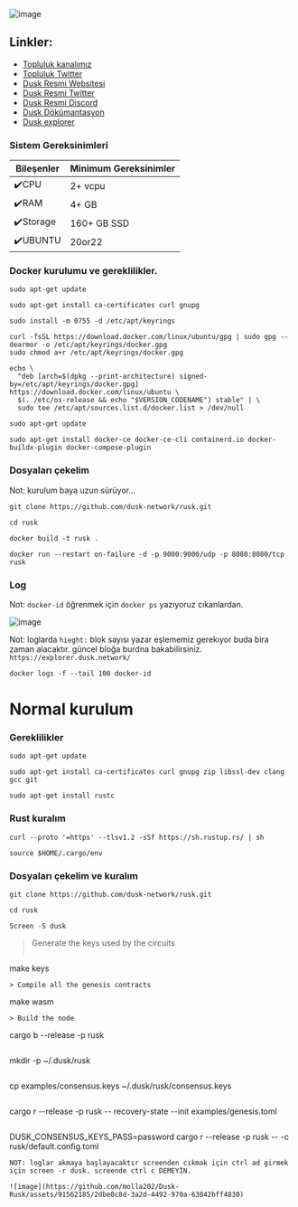 

![image](https://github.com/molla202/Dusk-Rusk/assets/91562185/16836aa1-c324-43f8-82fb-690552fe7fe0)


## Linkler:
 * [Topluluk kanalımız](https://t.me/corenodechat)
 * [Topluluk Twitter](https://twitter.com/corenodeHQ)
 * [Dusk Resmi Websitesi](https://dusk.network/)
 * [Dusk Resmi Twitter](https://twitter.com/duskfoundation)
 * [Dusk Resmi Discord](https://discord.gg/V4eAEEtF)
 * [Dusk Dökümantasyon](https://docs.dusk.network/getting-started/node-setup/docker-image)
 * [Dusk explorer](https://explorer.dusk.network/)


### Sistem Gereksinimleri

| Bileşenler | Minimum Gereksinimler | 
| ------------ | ------------ |
| ✔️CPU |	2+ vcpu|
| ✔️RAM	| 4+ GB |
| ✔️Storage	| 160+ GB SSD |
| ✔️UBUNTU | 20or22 |


### Docker kurulumu ve gereklilikler.

```
sudo apt-get update
```
```
sudo apt-get install ca-certificates curl gnupg
```
```
sudo install -m 0755 -d /etc/apt/keyrings
```
```
curl -fsSL https://download.docker.com/linux/ubuntu/gpg | sudo gpg --dearmor -o /etc/apt/keyrings/docker.gpg
sudo chmod a+r /etc/apt/keyrings/docker.gpg
```
```
echo \
  "deb [arch=$(dpkg --print-architecture) signed-by=/etc/apt/keyrings/docker.gpg] https://download.docker.com/linux/ubuntu \
  $(. /etc/os-release && echo "$VERSION_CODENAME") stable" | \
  sudo tee /etc/apt/sources.list.d/docker.list > /dev/null
```
```
sudo apt-get update
```
```
sudo apt-get install docker-ce docker-ce-cli containerd.io docker-buildx-plugin docker-compose-plugin
```


### Dosyaları çekelim

Not: kurulum baya uzun sürüyor...
```
git clone https://github.com/dusk-network/rusk.git
```
```
cd rusk
```
```
docker build -t rusk .
```
```
docker run --restart on-failure -d -p 9000:9000/udp -p 8080:8080/tcp rusk
```

### Log
Not: `docker-id` öğrenmek için `docker ps` yazıyoruz cıkanlardan.

![image](https://github.com/molla202/Dusk-Rusk/assets/91562185/25a6c343-ce28-4014-a713-3b9961c928b9)


Not: loglarda `hieght:` blok sayısı yazar eşlememiz gerekıyor buda bira zaman alacaktır. güncel bloğa burdna bakabilirsiniz. `https://explorer.dusk.network/`
```
docker logs -f --tail 100 docker-id
```


# Normal kurulum

### Gereklilikler

```
sudo apt-get update
```
```
sudo apt-get install ca-certificates curl gnupg zip libssl-dev clang gcc git
```
```
sudo apt-get install rustc
```
### Rust kuralım
```
curl --proto '=https' --tlsv1.2 -sSf https://sh.rustup.rs/ | sh
```
```
source $HOME/.cargo/env
```
### Dosyaları çekelim ve kuralım
```
git clone https://github.com/dusk-network/rusk.git
```
```
cd rusk
```
```
Screen -S dusk
```
> Generate the keys used by the circuits
> ```
make keys
```
> Compile all the genesis contracts
```
make wasm
```
> Build the node
```
cargo b --release -p rusk
```
```
mkdir -p ~/.dusk/rusk
```
```
cp examples/consensus.keys ~/.dusk/rusk/consensus.keys
```
```
cargo r --release -p rusk -- recovery-state --init examples/genesis.toml
```
```
DUSK_CONSENSUS_KEYS_PASS=password cargo r --release -p rusk -- -c rusk/default.config.toml
```
NOT: loglar akmaya başlayacaktır screenden cıkmak için ctrl ad girmek için screen -r dusk. screende ctrl c DEMEYİN.

![image](https://github.com/molla202/Dusk-Rusk/assets/91562185/2dbe0c8d-3a2d-4492-970a-63842bff4830)















